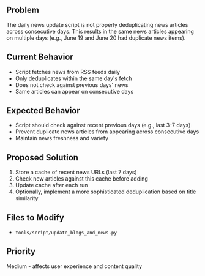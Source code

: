 ## Problem
The daily news update script is not properly deduplicating news articles across consecutive days. This results in the same news articles appearing on multiple days (e.g., June 19 and June 20 had duplicate news items).

## Current Behavior
- Script fetches news from RSS feeds daily
- Only deduplicates within the same day's fetch
- Does not check against previous days' news
- Same articles can appear on consecutive days

## Expected Behavior
- Script should check against recent previous days (e.g., last 3-7 days)
- Prevent duplicate news articles from appearing across consecutive days
- Maintain news freshness and variety

## Proposed Solution
1. Store a cache of recent news URLs (last 7 days)
2. Check new articles against this cache before adding
3. Update cache after each run
4. Optionally, implement a more sophisticated deduplication based on title similarity

## Files to Modify
- `tools/script/update_blogs_and_news.py`

## Priority
Medium - affects user experience and content quality 